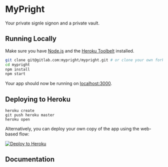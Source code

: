 # MyPright

Your private signle signon and a private vault.

## Running Locally

Make sure you have [Node.js](http://nodejs.org/) and the [Heroku Toolbelt](https://toolbelt.heroku.com/) installed.

```sh
git clone git@gitlab.com:mypright/mypright.git # or clone your own fork
cd mypright
npm install
npm start
```

Your app should now be running on [localhost:3000](http://localhost:5000/).

## Deploying to Heroku

```
heroku create
git push heroku master
heroku open
```

Alternatively, you can deploy your own copy of the app using the web-based flow:

[![Deploy to Heroku](https://www.herokucdn.com/deploy/button.png)](https://heroku.com/deploy?template=https://gitlab.com/mypright/mypright_ui)

## Documentation
